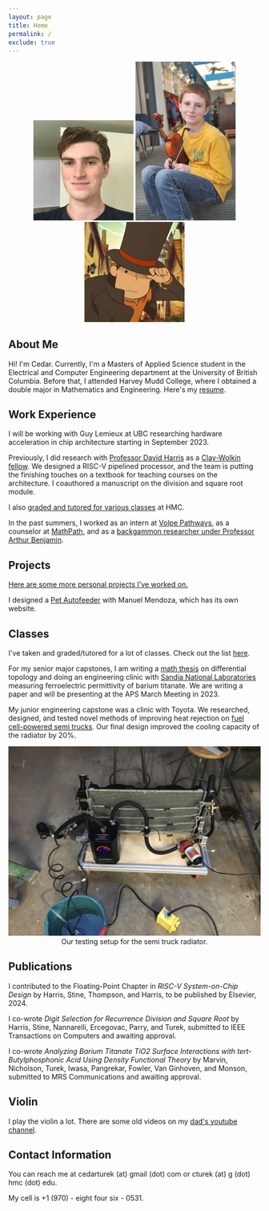 ```yaml
---
layout: page
title: Home
permalink: /
exclude: true
---
```


<div style="text-align: center">
  <img src = "./assets/img/face.jpg" alt = "face" width = "200" />
  <img src = "./assets/img/violin.jpg" alt = "violin" width = "200" />
  <img src = "./assets/img/logo.png" alt="layton" width="200" />
</div>

## About Me

Hi! I'm Cedar. Currently, I'm a Masters of Applied Science student in the Electrical and Computer Engineering department at the University of British Columbia. Before that, I attended Harvey Mudd College, where I obtained a double major in Mathematics and Engineering. Here's my [resume](https://cturek.github.io/home/resume.html).

## Work Experience

I will be working with Guy Lemieux at UBC researching hardware acceleration in chip architecture starting in September 2023. 

Previously, I did research with [Professor David Harris](http://pages.hmc.edu/harris/) as a [Clay-Wolkin fellow](https://www.hmc.edu/engineering/engineering-fellowships/clay-wolkin-fellowship/). We designed a RISC-V pipelined processor, and the team is putting the finishing touches on a textbook for teaching courses on the architecture. I coauthored a manuscript on the division and square root module.

I also [graded and tutored for various classes](https://cturek.github.io/home/classes.html) at HMC.

In the past summers, I worked as an intern at [Volpe Pathways](https://www.volpe.dot.gov/about-us/careers/student-and-recent-graduate-opportunities), as a counselor at [MathPath](https://www.mathpath.org/), and as a [backgammon researcher under Professor Arthur Benjamin](https://www.hmc.edu/about/2021/01/11/art-benjamin-is-backgammon-champ/).

## Projects

[Here are some more personal projects I've worked on.](https://cturek.github.io/home/projects.html)

I designed a [Pet Autofeeder](https://cturek.github.io/E155-Autofeeder/) with Manuel Mendoza, which has its own website.

## Classes

I've taken and graded/tutored for a lot of classes. Check out the list [here](https://cturek.github.io/home/classes.html).

For my senior major capstones, I am writing a [math thesis](https://sites.google.com/g.hmc.edu/cturek) on differential topology and doing an engineering clinic with [Sandia National Laboratories](https://www.sandia.gov/) measuring ferroelectric permittivity of barium titanate. We are writing a paper and will be presenting at the APS March Meeting in 2023. 

My junior engineering capstone was a clinic with Toyota. We researched, designed, and tested novel methods of improving heat rejection on [fuel cell-powered semi trucks](https://pressroom.toyota.com/the-future-of-zero-emission-trucking-takes-another-leap-forward/). Our final design improved the cooling capacity of the radiator by 20%. 

<div style="text-align: center">
  <img src = "./assets/img/radiator.jpg" alt = "radiate" width = "600" />
</div>
<center>Our testing setup for the semi truck radiator.</center>

## Publications

I contributed to the Floating-Point Chapter in *RISC-V System-on-Chip Design* by Harris, Stine, Thompson, and Harris, to be published by Elsevier, 2024.

I co-wrote *Digit Selection for Recurrence Division and Square Root* by Harris, Stine, Nannarelli, Ercegovac, Parry, and Turek, submitted to IEEE Transactions on Computers and awaiting approval. 

I co-wrote *Analyzing Barium Titanate TiO2 Surface Interactions with tert-Butylphosphonic Acid Using Density Functional Theory* by Marvin, Nicholson, Turek, Iwasa, Pangrekar, Fowler, Van Ginhoven, and Monson, submitted to MRS Communications and awaiting approval. 

## Violin

I play the violin a lot. There are some old videos on my [dad's youtube channel](https://www.youtube.com/@steamboatdad).

## Contact Information

You can reach me at cedarturek (at) gmail (dot) com or cturek (at) g (dot) hmc (dot) edu. 

My cell is +1 (970) - eight four six - 0531. 
